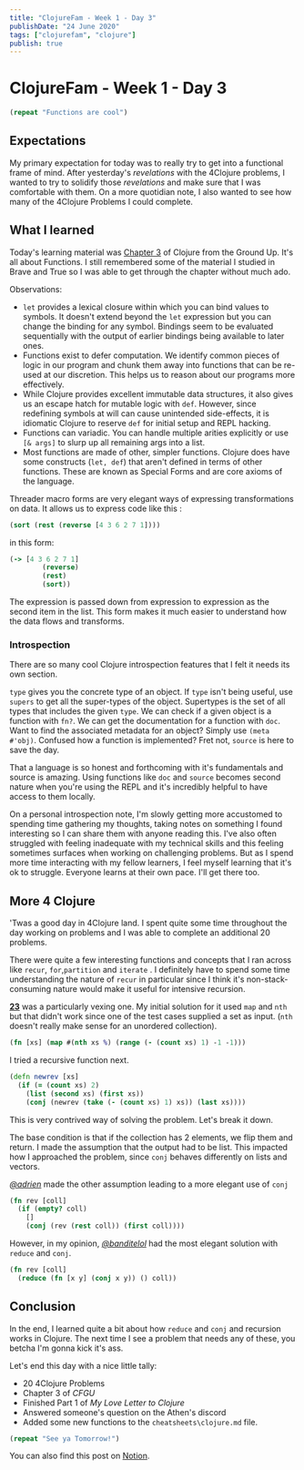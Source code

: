 ```yaml
---
title: "ClojureFam - Week 1 - Day 3"
publishDate: "24 June 2020"
tags: ["clojurefam", "clojure"]
publish: true
---
```


# ClojureFam - Week 1 - Day 3

```clojure
(repeat "Functions are cool")
```

## Expectations

My primary expectation for today was to really try to get into a functional frame of mind. After yesterday's *revelations* with the 4Clojure problems, I wanted to try to solidify those *revelations* and make sure that I was comfortable with them. On a more quotidian note, I also wanted to see how many of the 4Clojure Problems I could complete.

## What I learned

Today's learning material was [Chapter 3](https://aphyr.com/posts/303-clojure-from-the-ground-up-functions) of Clojure from the Ground Up. It's all about Functions. I still remembered some of the material I studied in Brave and True so I was able to get through the chapter without much ado.

Observations:

- `let` provides a lexical closure within which you can bind values to symbols. It doesn't extend beyond the `let` expression but you can change the binding for any symbol. Bindings seem to be evaluated sequentially with the output of earlier bindings being available to later ones.
- Functions exist to defer computation. We identify common pieces of logic in our program and chunk them away into functions that can be re-used at our discretion. This helps us to reason about our programs more effectively.
- While Clojure provides excellent immutable data structures, it also gives us an escape hatch for mutable logic with `def`. However, since redefining symbols at will can cause unintended side-effects, it is idiomatic Clojure to reserve `def` for initial setup and REPL hacking.
- Functions can variadic. You can handle multiple arities explicitly or use `[& args]` to slurp up all remaining args into a list.
- Most functions are made of other, simpler functions. Clojure does have some constructs (`let, def`) that aren't defined in terms of other functions. These are known as Special Forms and are core axioms of the language.

Threader macro forms are very elegant ways of expressing transformations on data. It allows us to express code like this :

```clojure
(sort (rest (reverse [4 3 6 2 7 1])))
```

in this form:

```clojure
(-> [4 3 6 2 7 1]
		(reverse)
		(rest)
		(sort))
```

The expression is passed down from expression to expression as the second item in the list. This form makes it much easier to understand how the data flows and transforms.

### Introspection

There are so many cool Clojure introspection features that I felt it needs its own section.

`type` gives you the concrete type of an object. If `type` isn't being useful, use `supers` to get all the super-types of the object. Supertypes is the set of all types that includes the given `type`.
We can check if a given object is a function with `fn?`. We can get the documentation for a function with `doc`. Want to find the associated metadata for an object? Simply use `(meta #'obj)`. Confused how a function is implemented? Fret not, `source` is here to save the day.

That a language is so honest and forthcoming with it's fundamentals and source is amazing. Using functions like `doc` and `source` becomes second nature when you're using the REPL and it's incredibly helpful to have access to them locally.

On a personal introspection note, I'm slowly getting more accustomed to spending time gathering my thoughts, taking notes on something I found interesting so I can share them with anyone reading this. I've also often struggled with feeling inadequate with my technical skills and this feeling sometimes surfaces when working on challenging problems. But as I spend more time interacting with my fellow learners, I feel myself learning that it's ok to struggle. Everyone learns at their own pace. I'll get there too.

## More 4 Clojure

'Twas a good day in 4Clojure land. I spent quite some time throughout the day working on problems and I was able to complete an additional 20 problems.

There were quite a few interesting functions and concepts that I ran across like  `recur`, `for`,`partition` and `iterate` . I definitely have to spend some time understanding the nature of `recur` in particular since I think it's non-stack-consuming nature would make it useful for intensive recursion.

[**23**](http://www.4clojure.com/problem/23) was a particularly vexing one. My initial solution for it used `map` and `nth` but that didn't work since one of the test cases supplied a set as input. (`nth` doesn't really make sense for an unordered collection).

```clojure
(fn [xs] (map #(nth xs %) (range (- (count xs) 1) -1 -1)))
```

I tried a recursive function next.

```clojure
(defn newrev [xs]
  (if (= (count xs) 2)
    (list (second xs) (first xs))
    (conj (newrev (take (- (count xs) 1) xs)) (last xs))))
```

This is very contrived way of solving the problem. Let's break it down.

The base condition is that if the collection has 2 elements, we flip them and return. I made the assumption that the output had to be list. This impacted how I approached the problem, since `conj` behaves differently on lists and vectors.

*[@adrien](https://twitter.com/adrien)* made the other assumption leading to a more elegant use of `conj`

```clojure
(fn rev [coll]
  (if (empty? coll)
    []
    (conj (rev (rest coll)) (first coll))))
```

However, in my opinion, *[@banditelol](https://twitter.com/banditelol)* had the most elegant solution with `reduce` and `conj`.

```clojure
(fn rev [coll]
  (reduce (fn [x y] (conj x y)) () coll))
```

## Conclusion

In the end, I learned quite a bit about how `reduce` and `conj` and recursion works in Clojure. The next time I see a problem that needs any of these, you betcha I'm gonna kick it's ass.

Let's end this day with a nice little tally:

- 20 4Clojure Problems
- Chapter 3 of *CFGU*
- Finished Part 1 of *My Love Letter to Clojure*
- Answered someone's question on the Athen's discord
- Added some new functions to the `cheatsheets\clojure.md` file.

```clojure
(repeat "See ya Tomorrow!")
```

You can also find this post on [Notion](https://www.notion.so/itsrainingmani/Clojure-Fam-Week-1-Day-3-ae2a395fd63249278ab7364763e14c49).
